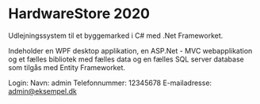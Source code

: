 # HardwareStore 2020

Udlejningssystem til et byggemarked i C# med .Net Frameworket. 

Indeholder en WPF desktop applikation, en ASP.Net - MVC webapplikation og et fælles bibliotek med fælles data og en fælles SQL server database som tilgås med Entity Frameworket.

Login: Navn: admin  Telefonnummer: 12345678  E-mailadresse: admin@eksempel.dk
